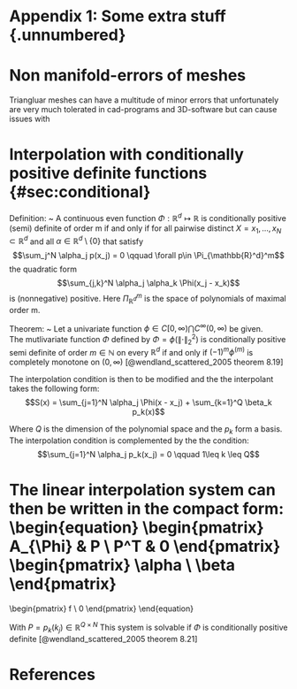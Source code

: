 # Appendix 1: Some extra stuff {.unnumbered}

<!-- 
This could be a list of papers by the author for example 
-->

# Non manifold-errors of meshes

Triangluar meshes can have a multitude of minor errors that unfortunately are very much tolerated in cad-programs and 3D-software but can cause issues with 

# Interpolation with conditionally positive definite functions {#sec:conditional}

Definition:
  ~ A continuous even function $\Phi:\mathbb{R}^d \mapsto \mathbb{R}$ is conditionally positive (semi) definite
    of order m if and only if for all pairwise distinct $X = {x_1, ... ,x_N } \subset \mathbb{R}^d$ 
    and all $\alpha \in \mathbb{R}^d\setminus\{0\}$ that satisfy 
    $$\sum_j^N \alpha_j p(x_j) = 0 \qquad \forall p\in \Pi_{\mathbb{R}^d}^m$$
    the quadratic form
    $$\sum_{j,k}^N \alpha_j \alpha_k \Phi(x_j - x_k)$$ 
    is (nonnegative) positive.
    Here $\Pi_{\mathbb{R}^d}^m$ is the space of polynomials of maximal order m.
    

Theorem:
  ~ Let a univariate function $\phi \in C[0,\infty) \bigcap C^\infty(0,\infty)$ be given.  
    The mutlivariate function $\Phi$ defined by $\Phi=\phi(\lVert \cdot \rVert^2_2)$ is conditionally positive semi definite
    of order $m\in\mathbb{N}$ on every $\mathbb{R}^d$ if and only if
    $(-1)^m \phi^{(m)}$ is completely monotone on $(0,\infty)$ [@wendland_scattered_2005 theorem 8.19]

The interpolation condition is then to be modified and the the interpolant takes the following form:
$$S(x) = \sum_{j=1}^N \alpha_j \Phi(x - x_j) + \sum_{k=1}^Q \beta_k p_k(x)$$

Where $Q$ is the dimension of the polynomial space and the $p_k$ form a basis.
The interpolation condition is complemented by the the condition:
$$\sum_{j=1}^N \alpha_j p_k(x_j) = 0 \qquad 1\leq k \leq Q$$

The linear interpolation system can then be written in the compact form:
\begin{equation}
\begin{pmatrix}
A_{\Phi} & P \\
P^T & 0 
\end{pmatrix}
\begin{pmatrix}
\alpha \\
\beta 
\end{pmatrix}
=
\begin{pmatrix}
f \\
0 
\end{pmatrix}
\end{equation}

With $P = p_k(k_j) \in \mathbb{R}^{Q \times N}$
This system is solvable if $\Phi$ is conditionally positive definite [@wendland_scattered_2005 theorem 8.21]


# References

<div id="refs"></div>
